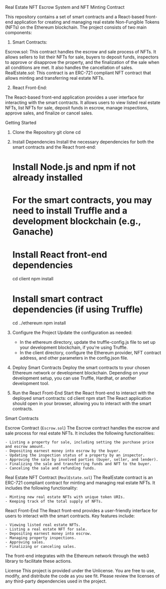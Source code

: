 Real Estate NFT Escrow System and NFT Minting Contract

This repository contains a set of smart contracts and a React-based front-end application for creating and managing real estate Non-Fungible Tokens (NFTs) on the Ethereum blockchain. The project consists of two main components:

1. Smart Contracts:

Escrow.sol: This contract handles the escrow and sale process of NFTs. It allows sellers to list their NFTs for sale, buyers to deposit funds, inspectors to approve or disapprove the property, and the finalization of the sale when all conditions are met. It also handles the cancellation of sales.
RealEstate.sol: This contract is an ERC-721 compliant NFT contract that allows minting and transferring real estate NFTs.

2. React Front-End:

The React-based front-end application provides a user interface for interacting with the smart contracts. It allows users to view listed real estate NFTs, list NFTs for sale, deposit funds in escrow, manage inspections, approve sales, and finalize or cancel sales.

Getting Started

1.  Clone the Repository
    git clone <repository-url>
    cd <repository-folder>

2.  Install Dependencies
    Install the necessary dependencies for both the smart contracts and the React front-end:

    # Install Node.js and npm if not already installed

    # For the smart contracts, you may need to install Truffle and a development blockchain (e.g., Ganache)

    # Install React front-end dependencies

    cd client
    npm install

    # Install smart contract dependencies (if using Truffle)

    cd ../ethereum
    npm install

3.  Configure the Project
    Update the configuration as needed:

    - In the ethereum directory, update the truffle-config.js file to set up your development blockchain, if you're using Truffle.
    - In the client directory, configure the Ethereum provider, NFT contract address, and other parameters in the config.json file.

4.  Deploy Smart Contracts
    Deploy the smart contracts to your chosen Ethereum network or development blockchain. Depending on your development setup, you can use Truffle, Hardhat, or another development tool.

5.  Run the React Front-End
    Start the React front-end to interact with the deployed smart contracts:
    cd client
    npm start
    The React application should open in your browser, allowing you to interact with the smart contracts.

Smart Contracts

Escrow Contract (`Escrow.sol`)
The Escrow contract handles the escrow and sale process for real estate NFTs. It includes the following functionalities:

    - Listing a property for sale, including setting the purchase price and escrow amount.
    - Depositing earnest money into escrow by the buyer.
    - Updating the inspection status of a property by an inspector.
    - Approving the sale by involved parties (buyer, seller, and lender).
    - Finalizing the sale and transferring funds and NFT to the buyer.
    - Canceling the sale and refunding funds.

Real Estate NFT Contract (`RealEstate.sol`)
The RealEstate contract is an ERC-721 compliant contract for minting and managing real estate NFTs. It includes the following functionality:

    - Minting new real estate NFTs with unique token URIs.
    - Keeping track of the total supply of NFTs.

React Front-End
The React front-end provides a user-friendly interface for users to interact with the smart contracts. Key features include:

    - Viewing listed real estate NFTs.
    - Listing a real estate NFT for sale.
    - Depositing earnest money into escrow.
    - Managing property inspections.
    - Approving sales.
    - Finalizing or canceling sales.

The front-end integrates with the Ethereum network through the web3 library to facilitate these actions.

License
This project is provided under the Unlicense. You are free to use, modify, and distribute the code as you see fit. Please review the licenses of any third-party dependencies used in the project.
